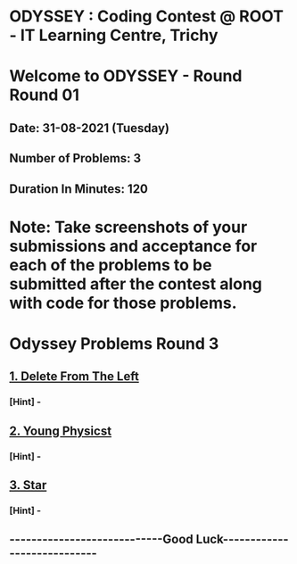 # ODYSSEY : Coding Contest @ ROOT - IT Learning Centre, Trichy
# Welcome to ODYSSEY - Round Round 01
## Date: 31-08-2021 (Tuesday)
## Number of Problems:  3
## Duration In Minutes:  120

# Note: Take screenshots of your submissions and acceptance for each of the problems to be submitted after the contest along with code for those problems.

# Odyssey Problems Round  3

## [1. Delete From The Left](https://codeforces.com/contest/1005/problem/B)

### [Hint] -

## [2. Young Physicst](https://codeforces.com/contest/69/problem/A)

### [Hint] -

## [3. Star](https://atcoder.jp/contests/abc192/tasks/abc192_a)

### [Hint] -


## ----------------------------Good Luck----------------------------
